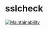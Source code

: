# sslcheck

[![Maintainability](https://api.codeclimate.com/v1/badges/80ead63cedcd61a0e015/maintainability)](https://codeclimate.com/github/tkawachi/sslcheck/maintainability)

